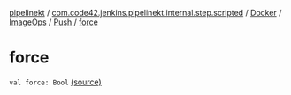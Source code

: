 [pipelinekt](../../../../index.md) / [com.code42.jenkins.pipelinekt.internal.step.scripted](../../../index.md) / [Docker](../../index.md) / [ImageOps](../index.md) / [Push](index.md) / [force](./force.md)

# force

`val force: Bool` [(source)](https://github.com/code42/pipelinekt/tree/master/internal/src/main/kotlin/com/code42/jenkins/pipelinekt/internal/step/scripted/Docker.kt#L91)
